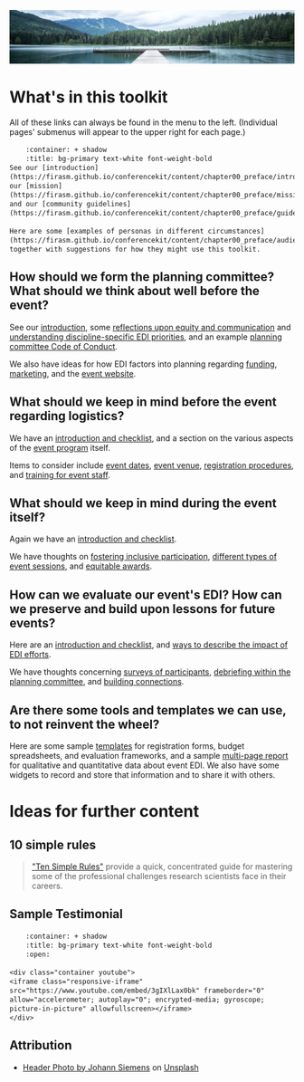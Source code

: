 ![](../images/header.jpg)

# What's in this toolkit 

All of these links can always be found in the menu to the left. (Individual pages' submenus will appear to the upper right for each page.)

```{dropdown} Why does this exist? Who made it?
    :container: + shadow
    :title: bg-primary text-white font-weight-bold
See our [introduction](https://firasm.github.io/conferencekit/content/chapter00_preface/introduction.html), our [mission](https://firasm.github.io/conferencekit/content/chapter00_preface/mission.html), and our [community guidelines](https://firasm.github.io/conferencekit/content/chapter00_preface/guidelines.html).

Here are some [examples of personas in different circumstances](https://firasm.github.io/conferencekit/content/chapter00_preface/audience.html) together with suggestions for how they might use this toolkit.
```

## How should we form the planning committee? What should we think about well before the event?

See our [introduction](https://firasm.github.io/conferencekit/content/chapter01_planning/introduction.html), some [reflections upon equity and communication](https://firasm.github.io/conferencekit/content/chapter01_planning/reflections.html) and [understanding discipline-specific EDI priorities](https://firasm.github.io/conferencekit/content/chapter01_planning/disciplines.html), and an example [planning committee Code of Conduct](https://firasm.github.io/conferencekit/content/chapter01_planning/committee_conduct.html).

We also have ideas for how EDI factors into planning regarding [funding](https://firasm.github.io/conferencekit/content/chapter01_planning/funding.html), [marketing](https://firasm.github.io/conferencekit/content/chapter01_planning/marketing.html), and the [event website](https://firasm.github.io/conferencekit/content/chapter01_planning/website.html).

## What should we keep in mind before the event regarding logistics?

We have an [introduction and checklist](https://firasm.github.io/conferencekit/content/chapter02_pre/introduction.html), and a section on the various aspects of the [event program](https://firasm.github.io/conferencekit/content/chapter02_pre/program.html) itself.

Items to consider include [event dates](https://firasm.github.io/conferencekit/content/chapter02_pre/dates.html), [event venue](https://firasm.github.io/conferencekit/content/chapter02_pre/venue.html), [registration procedures](https://firasm.github.io/conferencekit/content/chapter02_pre/registration.html), and [training for event staff](https://firasm.github.io/conferencekit/content/chapter02_pre/training.html).

## What should we keep in mind during the event itself?

Again we have an [introduction and checklist](https://firasm.github.io/conferencekit/content/chapter03_conference/introduction.html).

We have thoughts on [fostering inclusive participation](https://firasm.github.io/conferencekit/content/chapter03_conference/inclusive_participation.html), [different types of event sessions](https://firasm.github.io/conferencekit/content/chapter03_conference/inclusive_participation.html), and [equitable awards](https://firasm.github.io/conferencekit/content/chapter03_conference/awards.html).

## How can we evaluate our event's EDI? How can we preserve and build upon lessons for future events?

Here are an [introduction and checklist](https://firasm.github.io/conferencekit/content/chapter04_post/introduction.html), and [ways to describe the impact of EDI efforts](https://firasm.github.io/conferencekit/content/chapter04_post/impact.html).

We have thoughts concerning [surveys of participants](https://firasm.github.io/conferencekit/content/chapter04_post/surveys.html), [debriefing within the planning committee](https://firasm.github.io/conferencekit/content/chapter04_post/debrief.html), and [building connections](https://firasm.github.io/conferencekit/content/chapter04_post/building_connections.html).

## Are there some tools and templates we can use, to not reinvent the wheel?

Here are some sample [templates](https://firasm.github.io/conferencekit/content/templates/templates.html) for registration forms, budget spreadsheets, and evaluation frameworks, and a sample [multi-page report](https://dash-gallery.plotly.host/dash-multipage-report/) for qualitative and quantitative data about event EDI. We also have some widgets to record and store that information and to share it with others.

# Ideas for further content

## 10 simple rules 

> ["Ten Simple Rules"](https://collections.plos.org/collection/ten-simple-rules/) provide a quick, concentrated guide for mastering some of the professional challenges research scientists face in their careers.

## Sample Testimonial

```{dropdown} Testimonial from conference
    :container: + shadow
    :title: bg-primary text-white font-weight-bold
    :open:

<div class="container youtube">
<iframe class="responsive-iframe" src="https://www.youtube.com/embed/3gIXlLax0bk" frameborder="0" allow="accelerometer; autoplay="0"; encrypted-media; gyroscope; picture-in-picture" allowfullscreen></iframe>
</div>
```

## Attribution 

- [Header Photo by Johann Siemens](https://unsplash.com/@johannsiemens?utm_source=unsplash&amp;utm_medium=referral&amp;utm_content=creditCopyText) on [Unsplash](https://unsplash.com/s/photos/scenery?utm_source=unsplash&amp;utm_medium=referral&amp;utm_content=creditCopyText)
